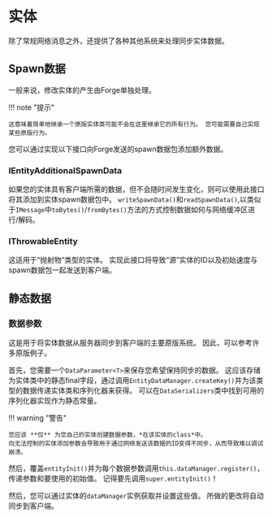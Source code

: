 实体
========

除了常规网络消息之外，还提供了各种其他系统来处理同步实体数据。

Spawn数据
----------

一般来说，修改实体的产生由Forge单独处理。

!!! note "提示"

    这意味着简单地继承一个原版实体类可能不会在这里继承它的所有行为。 您可能需要自己实现某些原版行为。

您可以通过实现以下接口向Forge发送的spawn数据包添加额外数据。

### IEntityAdditionalSpawnData

如果您的实体具有客户端所需的数据，但不会随时间发生变化，则可以使用此接口将其添加到实体spawn数据包中。 `writeSpawnData()`和`readSpawnData()`,以类似于`IMessage`中`toBytes()`/`fromBytes()`方法的方式控制数据如何与网络缓冲区进行/解码。

### IThrowableEntity

这适用于“抛射物”类型的实体。 实现此接口将导致“源”实体的ID以及初始速度与spawn数据包一起发送到客户端。

静态数据
------------

### 数据参数

这是用于将实体数据从服务器同步到客户端的主要原版系统。 因此，可以参考许多原版例子。

首先，您需要一个`DataParameter<T>`来保存您希望保持同步的数据。 这应该存储为实体类中的静态final字段，通过调用`EntityDataManager.createKey()`并为该类型的数据传递实体类和序列化器来获得。 可以在`DataSerializers`类中找到可用的序列化器实现作为静态常量。

!!! warning "警告"

    您应该 **仅** 为您自己的实体创建数据参数，*在该实体的class*中。
    向无法控制的实体添加参数会导致用于通过网络发送该数据的ID变得不同步，从而导致难以调试崩溃。

然后，覆盖`entityInit()`并为每个数据参数调用`this.dataManager.register()`，传递参数和要使用的初始值。 记得要先调用`super.entityInit()`！

然后，您可以通过实体的`dataManager`实例获取并设置这些值。 所做的更改将自动同步到客户端。